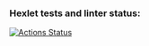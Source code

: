### Hexlet tests and linter status:
[![Actions Status](https://github.com/mashizinga/frontend-project-44/actions/workflows/hexlet-check.yml/badge.svg)](https://github.com/mashizinga/frontend-project-44/actions)